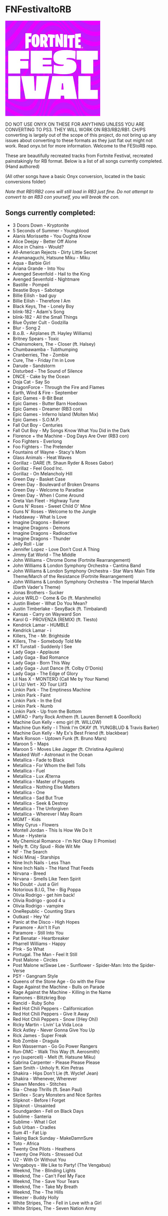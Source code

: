 # FNFestivaltoRB

![FNF](https://github.com/FEStoRB/FNFestivaltoRB/blob/main/FNF.png?raw=true)

DO NOT USE ONYX ON THESE FOR ANYTHING UNLESS YOU ARE CONVERTING TO PS3. THEY WILL WORK ON RB3/RB2/RB1.
CH/PS converting is largely out of the scope of this project, do not bring up any issues about converting to these formats as they just flat out might not work.
Read onyx.txt for more information.
Welcome to the FEStoRB repo.

These are beautifully recreated tracks from Fortnite Festival, recreated painstakingly for RB format.
Below is a list of all songs currently completed. (Hand authored) 

(All other songs have a basic Onyx conversion, located in the basic conversions folder)

*Note that RB1/RB2 cons will still load in RB3 just fine. Do not attempt to convert to an RB3 con yourself, you will break the con.*

## Songs currently completed:
* 3 Doors Down - Kryptonite
* 5 Seconds of Summer - Youngblood
* Alanis Morissette - You Oughta Know
* Alice Deejay - Better Off Alone
* Alice in Chains - Would?
* All-American Rejects - Dirty Little Secret
* Anamanaguchi, Hatsune Miku - Miku
* Aqua - Barbie Girl
* Ariana Grande - Into You
* Avenged Sevenfold - Hail to the King
* Avenged Sevenfold - Nightmare
* Bastille - Pompeii
* Beastie Boys - Sabotage
* Billie Eilish - bad guy
* Billie Eilish - Therefore I Am
* Black Keys, The - Lonely Boy
* blink-182 - Adam's Song
* blink-182 - All the Small Things
* Blue Öyster Cult - Godzilla
* Blur - Song 2
* B.o.B. - Airplanes (ft. Hayley Williams)
* Britney Spears - Toxic
* Chainsmokers, The - Closer (ft. Halsey)
* Chumbawamba - Tubthumping
* Cranberries, The - Zombie
* Cure, The - Friday I'm in Love
* Darude - Sandstorm
* Disturbed - The Sound of Silence
* DNCE - Cake by the Ocean
* Doja Cat - Say So
* DragonForce - Through the Fire and Flames
* Earth, Wind & Fire - September
* Epic Games - 8-Bit Beat
* Epic Games - Butter Barn Hoedown
* Epic Games - Dreamer (RB3 con)
* Epic Games - Inferno Island (Molten Mix)
* Epic Games - S.O.M.P.
* Fall Out Boy - Centuries
* Fall Out Boy - My Songs Know What You Did in the Dark
* Florence + the Machine - Dog Days Are Over (RB3 con)
* Foo Fighters - Everlong
* Foo Fighters - The Pretender
* Fountains of Wayne - Stacy's Mom
* Glass Animals - Heat Waves
* Gorillaz - DARE (ft. Shaun Ryder & Roses Gabor) 
* Gorillaz - Feel Good Inc.
* Gorillaz - On Melancholy Hill
* Green Day - Basket Case
* Green Day - Boulevard of Broken Dreams
* Green Day - Welcome to Paradise
* Green Day - When I Come Around
* Greta Van Fleet - Highway Tune
* Guns N' Roses - Sweet Child O' Mine
* Guns N' Roses - Welcome to the Jungle
* Haddaway - What Is Love
* Imagine Dragons - Believer
* Imagine Dragons - Demons
* Imagine Dragons - Radioactive
* Imagine Dragons - Thunder
* Jelly Roll - Liar
* Jennifer Lopez - Love Don't Cost A Thing
* Jimmy Eat World - The Middle
* John Williams - Chrome Dome (Fortnite Rearrangement)
* John Williams & London Symphony Orchestra - Cantina Band
* John Williams & London Symphony Orchestra - Star Wars Main Title Theme/March of the Resistance (Fortnite Rearrangement)
* John Williams & London Symphony Orchestra - The Imperial March (Darth Vader's Theme)
* Jonas Brothers - Sucker
* Juice WRLD - Come & Go (ft. Marshmello)
* Justin Bieber - What Do You Mean?
* Justin Timberlake - SexyBack (ft. Timbaland)
* Kansas - Carry on Wayward Son
* Karol G - PROVENZA (REMIX) (ft. Tiesto)
* Kendrick Lamar - HUMBLE
* Kendrick Lamar - i
* Killers, The - Mr. Brightside
* Killers, The - Somebody Told Me
* KT Tunstall - Suddenly I See
* Lady Gaga - Applause
* Lady Gaga - Bad Romance
* Lady Gaga - Born This Way
* Lady Gaga - Just Dance (ft. Colby O'Donis)
* Lady Gaga - The Edge of Glory
* Lil Nas X - MONTERO (Call Me by Your Name) 
* Lil Uzi Vert - XO Tour Llif3
* Linkin Park - The Emptiness Machine
* Linkin Park - Faint
* Linkin Park - In the End
* Linkin Park - Numb
* Linkin Park - Up from the Bottom
* LMFAO - Party Rock Anthem (ft. Lauren Bennett & GoonRock)
* Machine Gun Kelly - emo girl (ft. WILLOW)
* Machine Gun Kelly - I Think I'm OKAY (ft. YUNGBLUD & Travis Barker)
* Machine Gun Kelly - My Ex's Best Friend (ft. blackbear)
* Mark Ronson - Uptown Funk (ft. Bruno Mars)
* Maroon 5 - Maps
* Maroon 5 - Moves Like Jagger (ft. Christina Aguilera)
* Masked Wolf - Astronaut in the Ocean
* Metallica - Fade to Black
* Metallica - For Whom the Bell Tolls
* Metallica - Fuel
* Metallica - Lux Æterna
* Metallica - Master of Puppets
* Metallica - Nothing Else Matters
* Metallica - One
* Metallica - Sad But True
* Metallica - Seek & Destroy
* Metallica - The Unforgiven
* Metallica - Wherever I May Roam
* MGMT - Kids
* Miley Cyrus - Flowers
* Montell Jordan - This Is How We Do It
* Muse - Hysteria
* My Chemical Romance - I'm Not Okay (I Promise)
* Nelly ft. City Spud - Ride Wit Me
* NF - The Search
* Nicki Minaj - Starships
* Nine Inch Nails - Less Than
* Nine Inch Nails - The Hand That Feeds
* Nirvana - Breed
* Nirvana - Smells Like Teen Spirit
* No Doubt - Just a Girl
* Notorious B.I.G, The - Big Poppa
* Olivia Rodrigo - get him back!
* Olivia Rodrigo - good 4 u
* Olivia Rodrigo - vampire
* OneRepublic - Counting Stars
* Outkast - Hey Ya!
* Panic at the Disco - High Hopes
* Paramore - Ain't It Fun
* Paramore - Still Into You
* Pat Benatar - Heartbreaker
* Pharrell Williams - Happy
* P!nk - So What
* Portugal. The Man - Feel It Still
* Post Malone - Circles
* Post Malone w/Swae Lee - Sunflower - Spider-Man: Into the Spider-Verse
* PSY - Gangnam Style
* Queens of the Stone Age - Go with the Flow
* Rage Against the Machine - Bulls on Parade
* Rage Against the Machine - Killing in the Name
* Ramones - Blitzkrieg Bop
* Rancid - Ruby Soho
* Red Hot Chili Peppers - Californication
* Red Hot Chili Peppers - Give It Away
* Red Hot Chili Peppers - Snow ((Hey Oh))
* Ricky Martin - Livin' La Vida Loca
* Rick Astley - Never Gonna Give You Up
* Rick James - Super Freak
* Rob Zombie - Dragula
* Ron Wasserman - Go Go Power Rangers
* Run-DMC - Walk This Way (ft. Aerosmith)
* ryo (supercell) - Melt (ft. Hatsune Miku)
* Sabrina Carpenter - Please Please Please
* Sam Smith - Unholy ft. Kim Petras
* Shakira - Hips Don't Lie (ft. Wyclef Jean)
* Shakira - Whenever, Wherever
* Shawn Mendes - Stitches
* Sia - Cheap Thrills (ft. Sean Paul)
* Skrillex - Scary Monsters and Nice Sprites
* Slipknot - Before I Forget
* Slipknot - Unsainted
* Soundgarden - Fell on Black Days
* Sublime - Santeria
* Sublime - What I Got
* Sub Urban - Cradles
* Sum 41 - Fat Lip
* Taking Back Sunday - MakeDamnSure
* Toto - Africa
* Twenty One Pilots - Heathens
* Twenty One Pilots - Stressed Out
* U2 - With Or Without You
* Vengaboys - We Like to Party! (The Vengabus)
* Weeknd, The - Blinding Lights
* Weeknd, The - Can't Feel My Face
* Weeknd, The - Save Your Tears
* Weeknd, The - Take My Breath
* Weeknd, The - The Hills
* Weezer - Buddy Holly
* White Stripes, The - Fell in Love with a Girl
* White Stripes, The - Seven Nation Army
